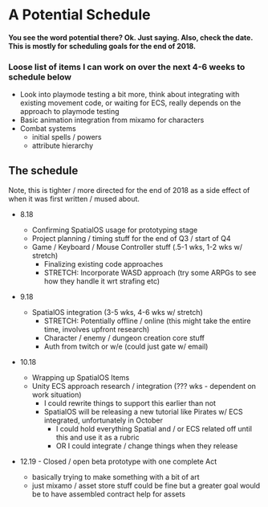 # A Potential Schedule

#### You see the word potential there? Ok. Just saying. Also, check the date. This is mostly for scheduling goals for the end of 2018.

### Loose list of items I can work on over the next 4-6 weeks to schedule below

- Look into playmode testing a bit more, think about integrating with existing movement code, or waiting for ECS, really depends on the approach to playmode testing
- Basic animation integration from mixamo for characters
- Combat systems
  - initial spells / powers
  - attribute hierarchy


## The schedule 

Note, this is tighter / more directed for the end of 2018 as a side effect of when it was first written / mused about.

* 8.18
  - Confirming SpatialOS usage for prototyping stage
  - Project planning / timing stuff for the end of Q3 / start of Q4
  - Game / Keyboard / Mouse Controller stuff (.5-1 wks, 1-2 wks w/ stretch)
    - Finalizing existing code approaches
    - STRETCH: Incorporate WASD approach (try some ARPGs to see how they handle it wrt strafing etc)
* 9.18
  - SpatialOS integration (3-5 wks, 4-6 wks w/ stretch)
    - STRETCH: Potentially offline / online (this might take the entire time, involves upfront research)
    - Character / enemy / dungeon creation core stuff
    - Auth from twitch or w/e (could just gate w/ email)
* 10.18
  - Wrapping up SpatialOS Items
  - Unity ECS approach research / integration (??? wks - dependent on work situation)
    - I could rewrite things to support this earlier than not
    - SpatialOS will be releasing a new tutorial like Pirates w/ ECS integrated, unfortunately in October
      - I could hold everything Spatial and / or ECS related off until this and use it as a rubric
      - OR I could integrate / change things when they release



* 12.19 - Closed / open beta prototype with one complete Act
  - basically trying to make something with a bit of art
  - just mixamo / asset store stuff could be fine but a greater goal would be to have assembled contract help for assets
